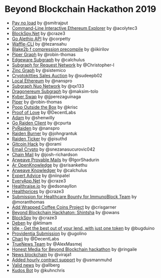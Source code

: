 # Beyond Blockchain Hackathon 2019

- [Pay no load](https://github.com/smitrajput/pay-no-load) by @smitrajput
- [Command-Line Interactive Ethereum Explorer](https://github.com/acolytec3/alethio_api_cli) by @acolytec3
- [BlockSpy.Net](https://github.com/Alethio/alethio-gitcoin/pull/8) by @craze3
- [Go Alethio API](https://github.com/corpetty/go-alethio-api) by @corpetty
- [Waffle-CLI](https://github.com/tezansahu/Waffle-CLI) by @tezansahu
- [Blake2b f compression precompile](https://github.com/PegaSysEng/pantheon/pull/1614) by @iikirilov
- [Piper Graph](https://github.com/robin-thomas/piper-graph) by @robin-thomas
- [Edgeware Subgraph](https://github.com/calchulus/edgeware-subgraph) by @calchulus
- [Subgraph for Request Network](https://github.com/Christopher-I/subGraphForRequestNetwork) by @Christopher-I
- [Zinc Graph](https://github.com/sistemico/zinc-subgraph) by @sistemico
- [Cryptokitties Sales Auction](https://github.com/sudeepb02/cryptokitties-salesauction) by @sudeepb02
- [Local Ethereum](https://github.com/nanspro/LocalEthereum) by @nanspro
- [Subgraph Nuo Network](https://github.com/qx133/subgraph-nuo-network) by @qx133
- [Dragonereum Subgraph](https://github.com/maksim-tolo/dragonereum-subgraph) by @maksim-tolo
- [Kyber Swap](https://github.com/jjperezaguinaga/kyber-swap) by @jjperezaguinaga
- [Piper](https://github.com/robin-thomas/piper) by @robin-thomas
- [Poop Outside the Box](https://github.com/krisc/PoopOutsideTheBox) by @krisc
- [Proof of Love](https://github.com/DecentLabs/proof-of-love/) by @DecentLabs
- [Adam](https://github.com/shenwilly/adam) by @shenwilly
- [Go Raiden Client](https://github.com/cpurta/go-raiden-client) by @cpurta
- [PyRaiden](https://github.com/nanspro/PyRaiden) by @nanspro
- [Raiden Burner](https://github.com/johngrantuk/raidenburner) by @johngrantuk
- [Raiden Ticker](https://github.com/pisuthd/raiden-ticker) by @pisuthd
- [Gitcoin Hack](https://github.com/NOde-Waste/gitcoin_hack) by @orami
- [Email Crypto](https://github.com/snezanasucurovic042/EmailCrypto1) by @snezanasucurovic042
- [Chain Mail](https://github.com/josh-richardson/chainmail) by @josh-richardson
- [Arweave Provable Mails](https://github.com/IgorShadurin/arweave-provable-emails) by @IgorShadurin
- [Ar OpenKnowledge](https://github.com/srisankethu/ar-openknowledge) by @srisankethu
- [Arweave Knowledger](https://github.com/calchulus/arweave-knowledger) by @calchulus
- [Expert Advice](https://github.com/niinpatel/expert-advice) by @niinpatel
- [EveryApp.Net](https://github.com/ArweaveTeam/Bounties/pull/8) by @craze3
- [Healthraise.io](https://github.com/edsonayllon/healthraise-consensus-hackathon-app) by @edsonayllon
- [Healthprices](https://github.com/ConsenSys/Beyond-Blockchain-Relay/pull/24) by @craze3
- [Submission for Healthcare Bounty for ImmunoBlock Team](https://github.com/ConsenSys/Beyond-Blockchain-Relay/pull/15) by @moranthomas
- [Add Wrapped Coffee Coins Project](https://github.com/ConsenSys/Beyond-Blockchain-Relay/pull/36) by
  @crisgarner
- [Beyond Blockchain Hackhaton: Shintsha](https://github.com/ConsenSys/Beyond-Blockchain-Relay/pull/33) by @owans
- [BlockSpy](https://github.com/ConsenSys/Beyond-Blockchain-Relay/pull/31) by @craze3
- [Deben](https://github.com/ktimam/Beyond-Blockchain-Relay/tree/master/DeFi/deben) by @ktimam
- [Idle - Get the best out of your lend, with just one token](https://github.com/ConsenSys/Beyond-Blockchain-Relay/pull/18) by @bugduino
- [Providentia Submission](https://github.com/ConsenSys/Beyond-Blockchain-Relay/pull/17) by @ugolino
- [Chari](https://github.com/DecentLabs/chari) by @DecentLabs
- [TrueNews Team](https://github.com/ConsenSys/Beyond-Blockchain-Relay/pull/35) by @AlexMasmej
- [Honest Media for Beyond Blockchain hackathon](https://github.com/ConsenSys/Beyond-Blockchain-Relay/pull/13) by @ringaile
- [News blockchain](https://github.com/ConsenSys/Beyond-Blockchain-Relay/pull/9) by @viraja1
- [Added hourly contract support](https://github.com/gitcoinco/web/pull/4747) by @usmanmuhd
- [Valid news](https://github.com/ConsenSys/Beyond-Blockchain-Relay/issues/11) by @allberg
- [Kudos Bot](https://github.com/kuhnchris/kudosbot) by @kuhnchris